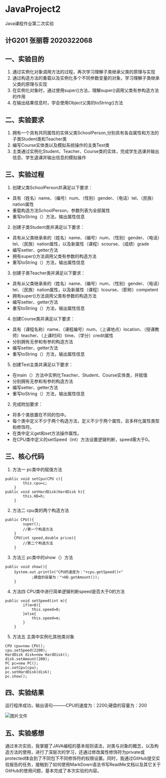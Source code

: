 # JavaProject2
Java课程作业第二次实验

## 计G201 张丽蓉 2020322068

## 一、实验目的
1. 通过实例化对象调用方法的过程，再次学习理解子类继承父类的原理与实现
2. 通过构造方法的重载以及实例化多个不同参数变量的对象，学习理解子类继承父类的原理与实现
3. 在实例化对象时，通过使用super()方法，理解super()调用父类有参构造方法的作用
4. 在输出结果信息时，学会使用Object父类的toString()方法
## 二、实验要求
1. 拥有一个具有共同属性的实体父类SchoolPerson,分别具有各自属性和方法的子类Student类和Teacher类
2. 编写Course实体类以及模拟系统操作的主类Test类
3. 主类通过实例化Student、Teacher、Course类的实体，完成学生选课并输出信息、学生退课并输出信息的模拟操作
## 三、实验过程
1. 创建父类SchoolPerson并满足以下要求：
- 具有（姓名）name、（编号）num、（性别）gender、（电话）tel、（民族）nation属性
- 重载构造方法SchoolPerson，参数列表为全部属性
- 重写toString（）方法，输出属性信息
2. 创建子类Student类并满足以下要求：
- 具有从父类继承来的（姓名）name、（编号）num、（性别）gender、（电话）tel、（民族）nation属性，以及新属性（课程）scourse、（成绩）grade
- 编写setter、getter方法
- 拥有super()方法调用父类有参数的构造方法
- 重写toString（）方法，输出属性信息
3. 创建子类Teacher类并满足以下要求：
- 具有从父类继承来的（姓名）name、（编号）num、（性别）gender、（电话）tel、（民族）nation属性，以及新属性（课程）tcourse、（职称）competent
- 拥有super()方法调用父类有参数的构造方法
- 编写setter、getter方法
- 重写toString（）方法，输出属性信息
4. 创建Course类并满足以下要求：
- 具有（课程名称）name、（课程编号）num、（上课地点）location、（授课教师）teacher、（上课时间）time、（学分）credit属性
- 分别拥有无参和有参的构造方法
- 编写setter、getter方法
- 重写toString（）方法，输出属性信息
5. 创建Test主类并满足以下要求：
- 在main（）方法中实例化Teacher、Student、Course实体类，并赋值
- 分别拥有无参和有参的构造方法
- 编写setter、getter方法
- 重写toString（）方法，输出属性信息
2. 完成附加要求：
- 将多个类放置在不同的包中。
- 每个类中定义不少于两个构造方法，定义不少于两个属性，且多样化属性类型和修饰符。
- 在类中定义get和set方法操作属性。
- 在CPU类中定义的setSpeed（int）方法设置逻辑判断，speed需大于0。
## 三、核心代码
1. 方法一
pc类中的赋值方法
```
public void setCpu(CPU c){
		this.cpu=c;
	}
public void setHardDisk(HardDisk h){
		this.HD=h;
	}
```
2. 方法二
cpu类的两个构造方法
```
public CPU(){
		super();
		//第一个构造方法
	}
	CPU(int speed,double price){
		//第二个构造方法
	}
```
3. 方法三
pc类中的show（）方法
```
public void show(){
	System.out.println("CPU的速度为："+cpu.getSpeed()+"
			;硬盘的容量为："+HD.getAmount());
	}
```
4. 方法四
CPU类中进行简单逻辑判断speed是否大于0的方法

```
public void setSpeed(int m){
		if(m<0){
			this.speed=0;
		}else{
			this.speed=m;
		}
	}
```
5. 方法五
主类中实例化其他类对象

```
CPU cpu=new CPU();             
cpu.setSpeed(2200);            
HardDisk disk=new HardDisk();  
disk.setAmount(200);           
PC pc=new PC();                
pc.setCpu(cpu);                
pc.setHardDisk(disk);          
pc.show();                     
```
## 四、实验结果

运行程序成功，输出语句———CPU的速度为：2200;硬盘的容量为：200

![图片文件](http://note.youdao.com/yws/public/resource/1702e58cbd09251464ea013ed8cbb85d/xmlnote/WEBRESOURCE99148ae5dc3d90a8ed2f3a6eb4c37f59/10)
## 五、实验感想
通过本次实验，我掌握了JAVA编程的基本规则语法，对类与对象的概念，以及构造方法的使用，进行了深层次的学习，还通过修改属性修饰符为private或protected体会到了不同包下不同修饰符的权限设置。同时，我通过GitHub提交实验报告的任务，接触到了如何使用MarkDown语法书写ReadMe文档以及其它关于GitHub的使用问题，基本完成了本次实验的内容。
